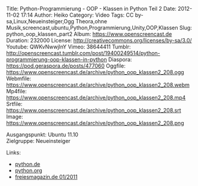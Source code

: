 Title: Python-Programmierung - OOP - Klassen in Python Teil 2
Date: 2012-11-02 17:14
Author: Heiko
Category: Video
Tags: CC by-sa,Linux,Neueinsteiger,Ogg Theora,ohne Musik,screencast,ubuntu,Python,Programmierung,Unity,OOP,Klassen
Slug: python_oop_klassen_part2
Album: https://www.openscreencast.de
Duration: 232000
License: http://creativecommons.org/licenses/by-sa/3.0/
Youtube: QWKvNwwjlnY
Vimeo: 38644411
Tumblr: http://openscreencast.tumblr.com/post/19400249514/python-programmierung-oop-klassen-in-python
Diaspora: https://pod.geraspora.de/posts/477060
Oggfile: https://www.openscreencast.de/archive/python_oop_klassen2_208.ogg
Webmfile: https://www.openscreencast.de/archive/python_oop_klassen2_208.webm
Mp4file: https://www.openscreencast.de/archive/python_oop_klassen2_208.mp4
Srtfile: https://www.openscreencast.de/archive/python_oop_klassen2_208.srt
Image: https://www.openscreencast.de/archive/python_oop_klassen2_208.png

Ausgangspunkt: Ubuntu 11.10  
Zielgruppe: Neueinsteiger  

Links:

  * [python.de](http://www.python.de "Link zu Python.de")
  * [python.org](http://www.python.org "Link zu Python.org")
  * [freiesmagazin.de 01/2011](http://www.freiesmagazin.de/freiesMagazin-2011-01 "Link zu freiesmagazin.de")

